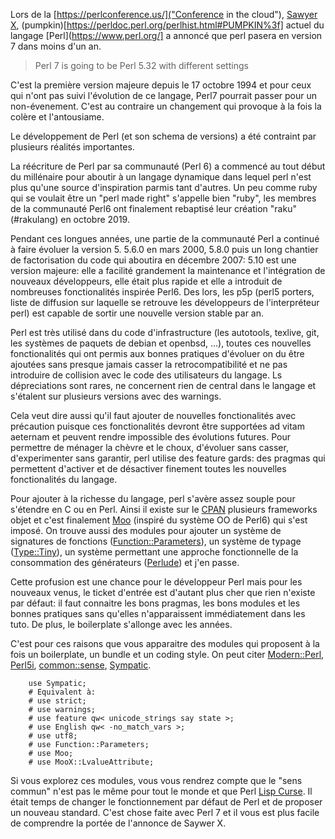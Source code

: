 Lors de la [https://perlconference.us/]("Conference in the cloud"),
[Sawyer X](https://metacpan.org/search?q=XSAWYERX),
(pumpkin)[https://perldoc.perl.org/perlhist.html#PUMPKIN%3f] actuel
du langage [Perl](https://www.perl.org/] a annoncé que perl pasera
en version 7 dans moins d'un an.

> Perl 7 is going to be Perl 5.32 with different settings

C'est la première version majeure depuis le 17 octobre 1994 et pour
ceux qui n'ont pas suivi l'évolution de ce langage, Perl7 pourrait
passer pour un non-évenement. C'est au contraire un changement
qui provoque à la fois la colère et l'antousiame.

Le développement de Perl (et son schema de versions) a été contraint
par plusieurs réalités importantes.

La réécriture de Perl par sa communauté (Perl 6) a commencé au tout
début du millénaire pour aboutir à un langage dynamique dans lequel
perl n'est plus qu'une source d'inspiration parmis tant d'autres.
Un peu comme ruby qui se voulait être un "perl made right" s'appelle
bien "ruby", les membres de la communauté Perl6 ont finalement
rebaptisé leur création "raku" (#rakulang) en octobre 2019.

Pendant ces longues années, une partie de la communauté Perl a
continué à faire évoluer la version 5. 5.6.0 en mars 2000, 5.8.0 puis un long
chantier de factorisation du code qui aboutira en décembre 2007: 5.10 est une
version majeure: elle a facilité grandement la maintenance et l'intégration de
nouveaux développeurs, elle était plus rapide et elle a introduit de nombreuses
fonctionalités inspirée Perl6. Des lors, les p5p (perl5 porters, liste de
diffusion sur laquelle se retrouve les développeurs de l'interpréteur perl)
est capable de sortir une nouvelle version stable par an.

Perl est très utilisé dans du code d'infrastructure (les autotools,
texlive, git, les systèmes de paquets de debian et openbsd, ...), toutes ces
nouvelles fonctionalités qui ont permis aux bonnes pratiques d'évoluer
on du être ajoutées sans presque jamais casser la retrocompatibilité
et ne pas introduire de collision avec le code des utilisateurs du langage.
Ls dépreciations sont rares, ne concernent rien de central dans le langage
et s'étalent sur plusieurs versions avec des warnings.

Cela veut dire aussi qu'il faut ajouter de nouvelles fonctionalités avec précaution
puisque ces fonctionalités devront être supportées ad vitam aeternam et peuvent
rendre impossible des évolutions futures. Pour permettre de ménager la chèvre et le choux,
d'évoluer sans casser, d'experimenter sans garantir, perl utilise des feature gards:
des pragmas qui permettent d'activer et de désactiver finement toutes les nouvelles
fonctionalités du langage.

Pour ajouter à la richesse du langage, perl s'avère assez souple pour s'étendre en C ou en
Perl. Ainsi il existe sur le [CPAN](https://search.cpan.org) plusieurs frameworks
objet et c'est finalement [Moo](https://metacpan.org/pod/Moo) (inspiré du système OO de Perl6)
qui s'est imposé. On trouve aussi des modules pour ajouter un système de signatures
de fonctions ([Function::Parameters](https://metacpan.org/pod/Function::Parameters)),
un système de typage
([Type::Tiny](https://metacpan.org/pod/distribution/Type-Tiny/lib/Type/Tiny/Manual.pod)),
un système permettant une approche fonctionnelle de la consommation des générateurs
([Perlude](https://metacpan.org/pod/distribution/perlude/lib/Perlude.pod)) et j'en passe.

Cette profusion est une chance pour le développeur Perl mais pour les nouveaux venus, le ticket
d'entrée est d'autant plus cher que rien n'existe par défaut: il faut connaitre les bons pragmas,
les bons modules et les bonnes pratiques sans qu'elles n'apparaissent immédiatement dans
les tuto. De plus, le boilerplate s'allonge avec les années.


C'est pour ces raisons que vous apparaitre des modules qui proposent à la fois un boilerplate,
un bundle et un coding style. On peut citer [Modern::Perl](https://metacpan.org/pod/Modern::Perl),
[Perl5i](https://metacpan.org/pod/perl5i), [common::sense](https://metacpan.org/release/common-sense), [Sympatic](https://metacpan.org/pod/Sympatic).

        use Sympatic;
        # Equivalent à:
        # use strict;
        # use warnings;
        # use feature qw< unicode_strings say state >;
        # use English qw< -no_match_vars >;
        # use utf8;
        # use Function::Parameters;
        # use Moo;
        # use MooX::LvalueAttribute;

Si vous explorez ces modules, vous vous rendrez compte que le "sens commun"
n'est pas le même pour tout le monde et que Perl
[Lisp Curse](http://www.winestockwebdesign.com/Essays/Lisp_Curse.html). Il
était temps de changer le fonctionnement par défaut de Perl et de proposer
un nouveau standard. C'est chose faite avec Perl 7 et il vous est plus
facile de comprendre la portée de l'annonce de Saywer X.

